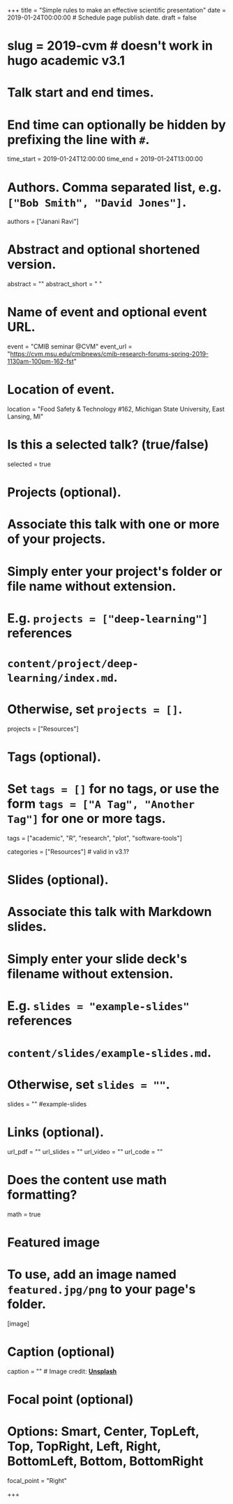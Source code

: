 +++
title = "Simple rules to make an effective scientific presentation"
date = 2019-01-24T00:00:00  # Schedule page publish date.
draft = false
# slug = 2019-cvm # doesn't work in hugo academic v3.1

# Talk start and end times.
#   End time can optionally be hidden by prefixing the line with `#`.
time_start = 2019-01-24T12:00:00
time_end = 2019-01-24T13:00:00

# Authors. Comma separated list, e.g. `["Bob Smith", "David Jones"]`.
authors = ["Janani Ravi"]

# Abstract and optional shortened version.
abstract = ""
abstract_short = " "

# Name of event and optional event URL.
event = "CMIB seminar @CVM"
event_url = "https://cvm.msu.edu/cmibnews/cmib-research-forums-spring-2019-1130am-100pm-162-fst"

# Location of event.
location = "Food Safety & Technology #162, Michigan State University, East Lansing, MI"

# Is this a selected talk? (true/false)
selected = true

# Projects (optional).
#   Associate this talk with one or more of your projects.
#   Simply enter your project's folder or file name without extension.
#   E.g. `projects = ["deep-learning"]` references 
#   `content/project/deep-learning/index.md`.
#   Otherwise, set `projects = []`.
projects = ["Resources"]

# Tags (optional).
#   Set `tags = []` for no tags, or use the form `tags = ["A Tag", "Another Tag"]` for one or more tags.
tags = ["academic", "R", "research", "plot", "software-tools"]

categories = ["Resources"] # valid in v3.1?
  
# Slides (optional).
#   Associate this talk with Markdown slides.
#   Simply enter your slide deck's filename without extension.
#   E.g. `slides = "example-slides"` references 
#   `content/slides/example-slides.md`.
#   Otherwise, set `slides = ""`.
slides = "" #example-slides

# Links (optional).
url_pdf = ""
url_slides = ""
url_video = ""
url_code = ""

# Does the content use math formatting?
math = true

# Featured image
# To use, add an image named `featured.jpg/png` to your page's folder. 
[image]
  # Caption (optional)
  caption = "" # Image credit: [**Unsplash**](https://unsplash.com/photos/bzdhc5b3Bxs)

  # Focal point (optional)
  # Options: Smart, Center, TopLeft, Top, TopRight, Left, Right, BottomLeft, Bottom, BottomRight
  focal_point = "Right"

+++

